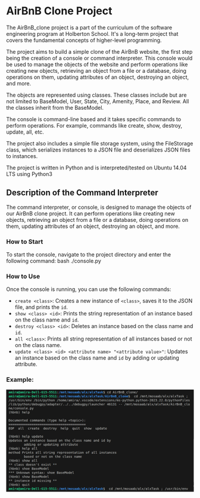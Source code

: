 # AirBnB Clone Project

The AirBnB_clone project is a part of the curriculum of the software engineering program at Holberton School. It's a long-term project that covers the fundamental concepts of higher-level programming.

The project aims to build a simple clone of the AirBnB website, the first step being the creation of a console or command interpreter. This console would be used to manage the objects of the website and perform operations like creating new objects, retrieving an object from a file or a database, doing operations on them, updating attributes of an object, destroying an object, and more.

The objects are represented using classes. These classes include but are not limited to BaseModel, User, State, City, Amenity, Place, and Review. All the classes inherit from the BaseModel.

The console is command-line based and it takes specific commands to perform operations. For example, commands like create, show, destroy, update, all, etc.

The project also includes a simple file storage system, using the FileStorage class, which serializes instances to a JSON file and deserializes JSON files to instances.

The project is written in Python and is interpreted/tested on Ubuntu 14.04 LTS using Python3

## Description of the Command Interpreter

The command interpreter, or console, is designed to manage the objects of our AirBnB clone project. It can perform operations like creating new objects, retrieving an object from a file or a database, doing operations on them, updating attributes of an object, destroying an object, and more.

### How to Start

To start the console, navigate to the project directory and enter the following command:
bash ./console.py

### How to Use

Once the console is running, you can use the following commands:

- `create <class>`: Creates a new instance of `<class>`, saves it to the JSON file, and prints the `id`.
- `show <class> <id>`: Prints the string representation of an instance based on the class name and `id`.
- `destroy <class> <id>`: Deletes an instance based on the class name and `id`.
- `all <class>`: Prints all string representation of all instances based or not on the class name.
- `update <class> <id> <attribute name> "<attribute value>"`: Updates an instance based on the class name and `id` by adding or updating attribute.

### Example:
![alt text](image.png)
